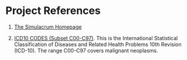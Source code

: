 # Project References

1. [The Simulacrum Homepage](https://simulacrum.healthdatainsight.org.uk)

2. [ICD10 CODES (Subset C00-C97)](https://icd.who.int/browse10/2016/en#/C00-C97).  This is the International Statistical Classification of Diseases and Related Health Problems 10th Revision (ICD-10).  The range C00-C97 covers malignant neoplasms.
